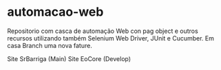 # automacao-web

Repositorio com casca de automação Web con pag object e outros recursos utilizando também Selenium Web Driver, JUnit e Cucumber. Em casa Branch uma nova fature. 

Site SrBarriga (Main)
Site EoCore (Develop)
```
